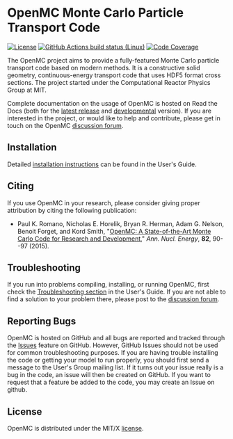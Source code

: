 # OpenMC Monte Carlo Particle Transport Code

[![License](https://img.shields.io/github/license/openmc-dev/openmc.svg)](http://openmc.readthedocs.io/en/latest/license.html)
[![GitHub Actions build status (Linux)](https://github.com/openmc-dev/openmc/workflows/CI/badge.svg?branch=develop)](https://github.com/openmc-dev/openmc/actions)
[![Code Coverage](https://coveralls.io/repos/github/openmc-dev/openmc/badge.svg?branch=develop)](https://coveralls.io/github/openmc-dev/openmc?branch=develop)

The OpenMC project aims to provide a fully-featured Monte Carlo particle
transport code based on modern methods. It is a constructive solid geometry,
continuous-energy transport code that uses HDF5 format cross sections. The
project started under the Computational Reactor Physics Group at MIT.

Complete documentation on the usage of OpenMC is hosted on Read the Docs (both
for the [latest release](http://openmc.readthedocs.io/en/stable/) and
[developmental](http://openmc.readthedocs.io/en/latest/) version). If you are
interested in the project, or would like to help and contribute, please get in touch on the OpenMC [discussion forum](https://openmc.discourse.group/).

## Installation

Detailed [installation
instructions](http://openmc.readthedocs.io/en/stable/usersguide/install.html)
can be found in the User's Guide.

## Citing

If you use OpenMC in your research, please consider giving proper attribution by
citing the following publication:

- Paul K. Romano, Nicholas E. Horelik, Bryan R. Herman, Adam G. Nelson, Benoit
  Forget, and Kord Smith, "[OpenMC: A State-of-the-Art Monte Carlo Code for
  Research and Development](https://doi.org/10.1016/j.anucene.2014.07.048),"
  *Ann. Nucl. Energy*, **82**, 90--97 (2015).

## Troubleshooting

If you run into problems compiling, installing, or running OpenMC, first check
the [Troubleshooting section](http://openmc.readthedocs.io/en/stable/usersguide/troubleshoot.html) in
the User's Guide. If you are not able to find a solution to your problem there,
please post to the [discussion forum](https://openmc.discourse.group/).

## Reporting Bugs

OpenMC is hosted on GitHub and all bugs are reported and tracked through the
[Issues](https://github.com/openmc-dev/openmc/issues) feature on GitHub. However,
GitHub Issues should not be used for common troubleshooting purposes. If you are
having trouble installing the code or getting your model to run properly, you
should first send a message to the User's Group mailing list. If it turns out
your issue really is a bug in the code, an issue will then be created on
GitHub. If you want to request that a feature be added to the code, you may
create an Issue on github.

## License

OpenMC is distributed under the MIT/X
[license](http://openmc.readthedocs.io/en/stable/license.html).
